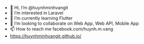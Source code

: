 - 👋 Hi, I’m @huynhminhvangit
- 👀 I’m interested in Laravel
- 🌱 I’m currently learning Flutter
- 💞️ I’m looking to collaborate on Web App, Web API, Mobile App
- 📫 How to reach me facebook.com/huynh.m.vang
- https://huynhminhvangit.github.io/
